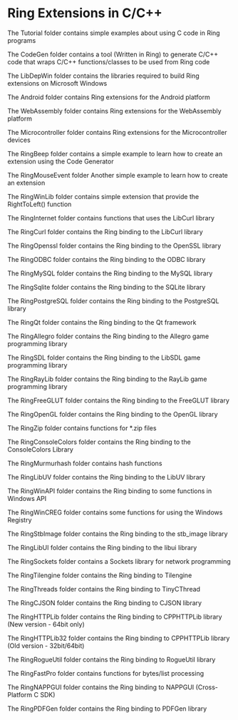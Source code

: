 # Ring Extensions in C/C++

The Tutorial folder contains simple examples about using C code in Ring programs

The CodeGen folder contains a tool (Written in Ring)
to generate C/C++ code that wraps C/C++ functions/classes
to be used from Ring code

The LibDepWin folder contains the libraries required to
build Ring extensions on Microsoft Windows

The Android folder contains Ring extensions for the Android platform

The WebAssembly folder contains Ring extensions for the WebAssembly platform

The Microcontroller folder contains Ring extensions for the Microcontroller devices

The RingBeep folder contains a simple example to learn how to create an extension using the Code Generator

The RingMouseEvent folder Another simple example to learn how to create an extension

The RingWinLib folder contains simple extension that provide the RightToLeft() function

The RingInternet folder contains functions that uses the LibCurl library

The RingCurl folder contains the Ring binding to the LibCurl library

The RingOpenssl folder contains the Ring binding to the OpenSSL library

The RingODBC folder contains the Ring binding to the ODBC library

The RingMySQL folder contains the Ring binding to the MySQL library

The RingSqlite folder contains the Ring binding to the SQLite library

The RingPostgreSQL folder contains the Ring binding to the PostgreSQL library

The RingQt folder contains the Ring binding to the Qt framework

The RingAllegro folder contains the Ring binding to the Allegro
game programming library

The RingSDL folder contains the Ring binding to the LibSDL
game programming library

The RingRayLib folder contains the Ring binding to the RayLib
game programming library

The RingFreeGLUT folder contains the Ring binding to the FreeGLUT library

The RingOpenGL folder contains the Ring binding to the OpenGL library

The RingZip folder contains functions for \*.zip files

The RingConsoleColors folder contains the Ring binding to the ConsoleColors Library

The RingMurmurhash folder contains hash functions

The RingLibUV folder contains the Ring binding to the LibUV library

The RingWinAPI folder contains the Ring binding to some functions in Windows API

The RingWinCREG folder contains some functions for using the Windows Registry

The RingStbImage folder contains the Ring binding to the stb\_image library

The RingLibUI folder contains the Ring binding to the libui library

The RingSockets folder contains a Sockets library for network programming

The RingTilengine folder contains the Ring binding to Tilengine

The RingThreads folder contains the Ring binding to TinyCThread

The RingCJSON folder contains the Ring binding to CJSON library

The RingHTTPLib folder contains the Ring binding to CPPHTTPLib library (New version - 64bit only)

The RingHTTPLib32 folder contains the Ring binding to CPPHTTPLib library (Old version - 32bit/64bit)

The RingRogueUtil folder contains the Ring binding to RogueUtil library

The RingFastPro folder contains functions for bytes/list processing

The RingNAPPGUI folder contains the Ring binding to NAPPGUI (Cross-Platform C SDK)

The RingPDFGen folder contains the Ring binding to PDFGen library

